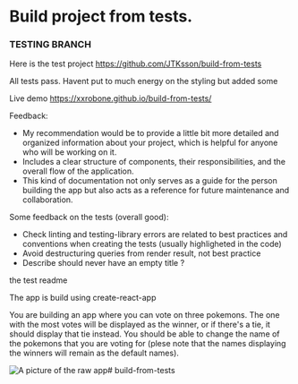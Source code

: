 # Build project from tests.

### TESTING BRANCH

Here is the test project https://github.com/JTKsson/build-from-tests

All tests pass. 
Havent put to much energy on the styling but added some 

Live demo https://xxrobone.github.io/build-from-tests/

Feedback:
- My recommendation would be to provide a little bit more detailed and organized information about your project, which is helpful for anyone who will be working on it. 
- Includes a clear structure of components, their responsibilities, and the overall flow of the application. 
- This kind of documentation not only serves as a guide for the person building the app but also acts as a reference for future maintenance and collaboration.

Some feedback on the tests (overall good): 
- Check linting and testing-library errors are related to best practices and conventions when creating the tests (usually highligheted in the code)
- Avoid destructuring queries from render result, not best practice
- Describe should never have an empty title ?

the test readme

The app is build using create-react-app

You are building an app where you can vote on three pokemons. 
The one with the most votes will be displayed as the winner, or if there's a tie, it should display that tie instead.
You should be able to change the name of the pokemons that you are voting for (plese note that the names displaying the winners will remain as the default names).

![A picture of the raw app](image.png)# build-from-tests
